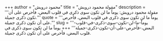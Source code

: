 +++
author = "محمود درويش"
title = "مقولة محمود درويش"
description = '''مقولة محمود درويش: يوماً ما لن تكون سوى ذكرى في قلوب البعض، فأحرص على أن تكون ذكرى جميلة.'''
quote = '''يوماً ما لن تكون سوى ذكرى في قلوب البعض، فأحرص على أن تكون ذكرى جميلة.'''
slug = '''يوماً-ما-لن-تكون-سوى-ذكرى-في-قلوب-البعض،-فأحرص-على-أن-تكون-ذكرى-جميلة'''
+++
يوماً ما لن تكون سوى ذكرى في قلوب البعض، فأحرص على أن تكون ذكرى جميلة.
